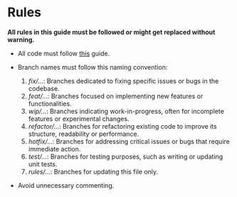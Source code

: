 # Rules

**All rules in this guide must be followed or might get replaced without warning.**

* All code must follow [this](https://google.github.io/styleguide/javaguide.html) guide.

* Branch names must follow this naming convention:
  1. _fix/..._: Branches dedicated to fixing specific issues or bugs in the codebase.
  2. _feat/..._: Branches focused on implementing new features or functionalities.
  3. _wip/..._: Branches indicating work-in-progress, often for incomplete features or experimental changes.
  4. _refactor/..._: Branches for refactoring existing code to improve its structure, readability or performance.
  5. _hotfix/..._: Branches for addressing critical issues or bugs that require immediate action.
  6. _test/..._: Branches for testing purposes, such as writing or updating unit tests.
  7. _rules/..._: Branches for updating this file only.

* Avoid unnecessary commenting.
